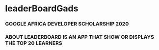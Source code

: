 # leaderBoardGads
### GOOGLE AFRICA DEVELOPER SCHOLARSHIP 2020
### ABOUT LEADERBOARD IS AN APP THAT SHOW OR DISPLAYS THE TOP 20 LEARNERS  
